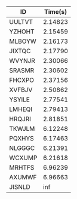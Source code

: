 |ID|Time(s)|
|-|-|
|UULTVT|2.14823|
|YZHOHT|2.15459|
|MLBOYW|2.16173|
|JIXTQC|2.17790|
|WVYNJR|2.30066|
|SRASMR|2.30602|
|FHCXPO|2.37156|
|XVFBJV|2.50862|
|YSYILE|2.77541|
|LMHEQI|2.79413|
|HRQJRI|2.81851|
|TKWJLM|6.12248|
|PQXHYS|6.17463|
|NLGGGC|6.21391|
|WCXUMP|6.21618|
|MRHTFS|6.96239|
|AXUMWF|6.96663|
|JISNLD|inf|

